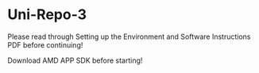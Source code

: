 # Uni-Repo-3
Please read through Setting up the Environment and Software Instructions PDF before continuing!

Download AMD APP SDK before starting!
